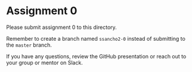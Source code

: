 # Assignment 0

Please submit assignment 0 to this directory.

Remember to create a branch named `ssancho2-0` 
instead of submitting to the `master` branch.

If you have any questions, review the GitHub presentation or reach
out to your group or mentor on Slack.
